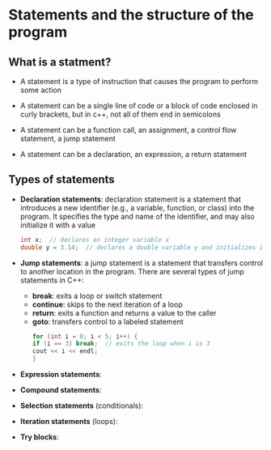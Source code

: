 # Statements and the structure of the program

## What is a statment?

- A statement is a type of instruction that causes the program to perform some action 

- A statement can be a single line of code or a block of code enclosed in curly brackets, but in c++, not all of them end in semicolons

- A statement can be a function call, an assignment, a control flow statement, a jump statement
  
- A statement can be a declaration, an expression, a return statement


## Types of statements
- **Declaration statements**: declaration statement is a statement that introduces a new identifier (e.g., a variable, function, or class) into the program. It specifies the type and name of the identifier, and may also initialize it with a value
  
    ```cpp
    int x;  // declares an integer variable x
    double y = 3.14;  // declares a double variable y and initializes it to 3.14
    ```

- **Jump statements**: a jump statement is a statement that transfers control to another location in the program. There are several types of jump statements in C++:
  - **break**: exits a loop or switch statement
  - **continue**: skips to the next iteration of a loop
  - **return**: exits a function and returns a value to the caller
  - **goto**: transfers control to a labeled statement
    ```cpp
    for (int i = 0; i < 5; i++) {
    if (i == 3) break;  // exits the loop when i is 3
    cout << i << endl;
    }
    ```
  
- **Expression statements**: 
- **Compound statements**: 
- **Selection statements** (conditionals): 
- **Iteration statements** (loops): 
- **Try blocks**: 